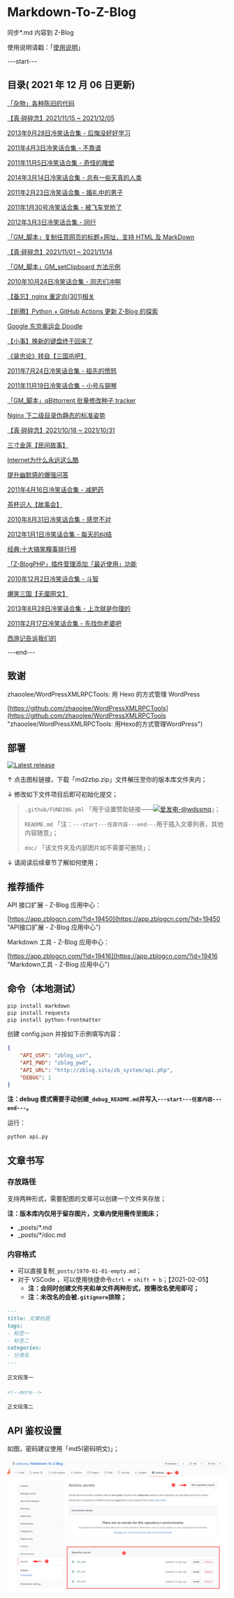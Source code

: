 # Markdown-To-Z-Blog

同步*.md 内容到 Z-Blog

使用说明请戳：「[使用说明](#部署 "使用说明")」

---start---

## 目录( 2021 年 12 月 06 日更新)

[「杂物」各种陈旧的代码](https://www.wdssmq.com/post/20210923550.html "「杂物」各种陈旧的代码")

[【真·碎碎念】2021/11/15 ~ 2021/12/05](https://www.wdssmq.com/post/20190802017.html "【真·碎碎念】2021/11/15 ~ 2021/12/05")

[2013年9月28日冷笑话合集 - 后悔没好好学习](https://www.wdssmq.com/post/20130928962.html "2013年9月28日冷笑话合集 - 后悔没好好学习")

[2011年4月3日冷笑话合集 - 不靠谱](https://www.wdssmq.com/post/2011Nian4Yue3RiLengXiaoHuaHeJi-BuKaoPu.html "2011年4月3日冷笑话合集 - 不靠谱")

[2011年11月5日冷笑话合集 - 奇怪的雕塑](https://www.wdssmq.com/post/2011Nian11Yue5RiLengXiaoHuaHeJi-QiGuaiDeDiaoSu.html "2011年11月5日冷笑话合集 - 奇怪的雕塑")

[2014年3月14日冷笑话合集 - 总有一些天真的人类](https://www.wdssmq.com/post/20140314549.html "2014年3月14日冷笑话合集 - 总有一些天真的人类")

[2011年2月23日冷笑话合集 - 婚礼中的男子](https://www.wdssmq.com/post/20120521975.html "2011年2月23日冷笑话合集 - 婚礼中的男子")

[2011年1月30号冷笑话合集 - 被飞车党抢了](https://www.wdssmq.com/post/2012062198.html "2011年1月30号冷笑话合集 - 被飞车党抢了")

[2012年3月3日冷笑话合集 - 同行](https://www.wdssmq.com/post/20120303935.html "2012年3月3日冷笑话合集 - 同行")

[「GM_脚本」复制任意网页的标题+网址，支持 HTML 及 MarkDown](https://www.wdssmq.com/post/20201104429.html "「GM_脚本」复制任意网页的标题+网址，支持 HTML 及 MarkDown")

[【真·碎碎念】2021/11/01 ~ 2021/11/14](https://www.wdssmq.com/post/20211115770.html "【真·碎碎念】2021/11/01 ~ 2021/11/14")

[「GM_脚本」GM_setClipboard 方法示例](https://www.wdssmq.com/post/20211108343.html "「GM_脚本」GM_setClipboard 方法示例")

[2010年10月24日冷笑话合集 - 同志们冲啊](https://www.wdssmq.com/post/2010Nian10Yue24RiXiaoHuaHeJi-TongZhiMenChongA.html "2010年10月24日冷笑话合集 - 同志们冲啊")

[【备忘】nginx 重定向(301)相关](https://www.wdssmq.com/post/20140819797.html "【备忘】nginx 重定向(301)相关")

[【折腾】Python + GitHub Actions 更新 Z-Blog 的探索](https://www.wdssmq.com/post/20210129918.html "【折腾】Python + GitHub Actions 更新 Z-Blog 的探索")

[Google 东京奥运会 Doodle](https://www.wdssmq.com/post/20210723446.html "Google 东京奥运会 Doodle")

[【小事】换新的键盘终于回来了](https://www.wdssmq.com/post/20140512942.html "【小事】换新的键盘终于回来了")

[《装忠论》转自【三国杀吧】](https://www.wdssmq.com/post/ZhuangZhongLun-ZhuanZiSanGuoShaBa.html "《装忠论》转自【三国杀吧】")

[2011年7月24日冷笑话合集 - 祖先的愤怒](https://www.wdssmq.com/post/2011Nian7Yue24RiLengXiaoHuaHeJi-ZuXianDeFenNu.html "2011年7月24日冷笑话合集 - 祖先的愤怒")

[2011年11月19日冷笑话合集 - 小号与钢琴](https://www.wdssmq.com/post/2011Nian11Yue19RiLengXiaoHuaHeJi-XiaoHaoYuGangQin.html "2011年11月19日冷笑话合集 - 小号与钢琴")

[「GM_脚本」qBittorrent 批量修改种子 tracker](https://www.wdssmq.com/post/20191117777.html "「GM_脚本」qBittorrent 批量修改种子 tracker")

[Nginx 下二级目录伪静态的标准姿势](https://www.wdssmq.com/post/20190721016.html "Nginx 下二级目录伪静态的标准姿势")

[【真·碎碎念】2021/10/18 ~ 2021/10/31](https://www.wdssmq.com/post/20100227147.html "【真·碎碎念】2021/10/18 ~ 2021/10/31")

[三寸金莲【民间故事】](https://www.wdssmq.com/post/20130915139.html "三寸金莲【民间故事】")

[Internet为什么永远这么酷](https://www.wdssmq.com/post/20100301485.html "Internet为什么永远这么酷")

[提升幽默感的爆强问答](https://www.wdssmq.com/post/20100304315.html "提升幽默感的爆强问答")

[2011年4月16日冷笑话合集 - 减肥药](https://www.wdssmq.com/post/2011Nian4Yue16RiLengXiaoHuaHeJi-JianFeiYao.html "2011年4月16日冷笑话合集 - 减肥药")

[茶杯识人【故事会】](https://www.wdssmq.com/post/20130911999.html "茶杯识人【故事会】")

[2010年8月31日冷笑话合集 - 感觉不对](https://www.wdssmq.com/post/20130314469.html "2010年8月31日冷笑话合集 - 感觉不对")

[2012年1月1日冷笑话合集 - 每天的纠结](https://www.wdssmq.com/post/2012010199.html "2012年1月1日冷笑话合集 - 每天的纠结")

[经典:十大搞笑糗事排行榜](https://www.wdssmq.com/post/JingDian-ShiDaGaoXiaoShiPaiXingBang.html "经典:十大搞笑糗事排行榜")

[「Z-BlogPHP」插件管理添加「最近使用」功能](https://www.wdssmq.com/post/2010022472.html "「Z-BlogPHP」插件管理添加「最近使用」功能")

[2010年12月2日冷笑话合集 - 斗智](https://www.wdssmq.com/post/2010Nian12Yue2RiLengXiaoHuaHeJi-DouZhi.html "2010年12月2日冷笑话合集 - 斗智")

[爆笑三国【无厘网文】](https://www.wdssmq.com/post/2010061786.html "爆笑三国【无厘网文】")

[2013年8月28日冷笑话合集 - 上次就是你理的](https://www.wdssmq.com/post/20130828436.html "2013年8月28日冷笑话合集 - 上次就是你理的")

[2011年2月17日冷笑话合集 - 先找你老婆吧](https://www.wdssmq.com/post/2011Nian2Yue17RiLengXiaoHuaHeJi-XianZhaoNiLaoPoBa.html "2011年2月17日冷笑话合集 - 先找你老婆吧")

[西游记告诉我们的](https://www.wdssmq.com/post/XiYouJiGaoSuWoMenDe-RenRenDouShiYiShuJia.html "西游记告诉我们的")

---end---

## 致谢

zhaoolee/WordPressXMLRPCTools: 用 Hexo 的方式管理 WordPress

[https://github.com/zhaoolee/WordPressXMLRPCTools](https://github.com/zhaoolee/WordPressXMLRPCTools "zhaoolee/WordPressXMLRPCTools: 用Hexo的方式管理WordPress")

## 部署

[![Latest release](https://img.shields.io/github/v/release/wdssmq/Markdown-To-Z-Blog?style=flat-square)](https://github.com/wdssmq/Markdown-To-Z-Blog/releases/latest "Latest release")

↑ 点击图标链接，下载「md2zbp.zip」文件解压至你的版本库文件夹内；

↓ 修改如下文件项目后即可初始化提交；

> `.github/FUNDING.yml` 「用于设置赞助链接——<a class="img-wrap" target="_blank" title="爱发电-@wdssmq" href="https://afdian.net/@wdssmq"><img src="https://img.shields.io/badge/%E7%88%B1%E5%8F%91%E7%94%B5-%40wdssmq-blueviolet" title="爱发电-@wdssmq" alt="爱发电-@wdssmq"></a>」；
>
> `README.md` 「注：`---start---任意内容---end---`用于插入文章列表，其他内容随意」；
>
> `doc/` 「该文件夹及内部图片如不需要可删除」；

↓ 请阅读后续章节了解如何使用；

## 推荐插件

API 接口扩展 - Z-Blog 应用中心：

[https://app.zblogcn.com/?id=19450](https://app.zblogcn.com/?id=19450 "API接口扩展 - Z-Blog 应用中心")

Markdown 工具 - Z-Blog 应用中心：

[https://app.zblogcn.com/?id=19416](https://app.zblogcn.com/?id=19416 "Markdown工具 - Z-Blog 应用中心")

## 命令（本地测试）

```shell
pip install markdown
pip install requests
pip install python-frontmatter
```

创建 config.json 并按如下示例填写内容：

```json
{
    "API_USR": "zblog_usr",
    "API_PWD": "zblog_pwd",
    "API_URL": "http://zblog.site/zb_system/api.php",
    "DEBUG": 1
}
```

**注：debug 模式需要手动创建`_debug_README.md`并写入`---start---任意内容---end---`。**

运行：

```bash
python api.py
```

## 文章书写

### 存放路径

支持两种形式，需要配图的文章可以创建一个文件夹存放；

**注：版本库内仅用于留存图片，文章内使用需传至图床；**

- _posts/*.md
- _posts/*/doc.md

### 内容格式

- 可以直接复制`_posts/1970-01-01-empty.md`；
- 对于 VSCode ，可以使用快捷命令`ctrl + shift + b`；【2021-02-05】
  - **注：会同时创建文件夹和单文件两种形式，按需改名使用即可；**
  - **注：未改名的会被`.gitignore`排除；**

```md
---
title: 文章标题
tags:
- 标签一
- 标签二
categories:
- 分类名
---

正文段落一

<!--more-->

正文段落二

```

## API 鉴权设置

如图，密码建议使用「md5(密码明文)」；

![001](doc/001.png "001")


